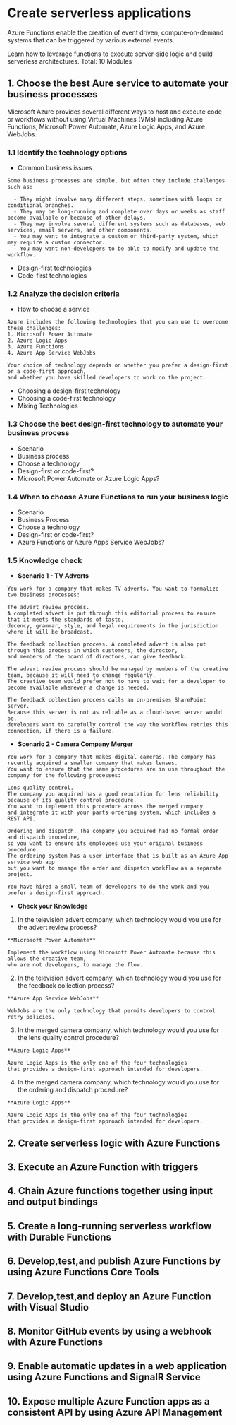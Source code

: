 # Create serverless applications

Azure Functions enable the creation of event driven, compute-on-demand systems that can be triggered by various external events. 

Learn how to leverage functions to execute server-side logic and build serverless architectures. Total: 10 Modules

## 1. Choose the best Aure service to automate your business processes

Microsoft Azure provides several different ways to host and execute code or workflows without using Virtual Machines (VMs) including Azure Functions, Microsoft Power Automate, Azure Logic Apps, and Azure WebJobs. 

### 1.1 Identify the technology options
- Common business issues
```
Some business processes are simple, but often they include challenges such as:

  - They might involve many different steps, sometimes with loops or conditional branches.
  - They may be long-running and complete over days or weeks as staff become available or because of other delays.
  - They may involve several different systems such as databases, web services, email servers, and other components.
  - You may want to integrate a custom or third-party system, which may require a custom connector.
  - You may want non-developers to be able to modify and update the workflow.
```
- Design-first technologies
- Code-first technologies
### 1.2 Analyze the decision criteria
- How to choose a service
```
Azure includes the following technologies that you can use to overcome these challenges:
1. Microsoft Power Automate
2. Azure Logic Apps
3. Azure Functions
4. Azure App Service WebJobs

Your choice of technology depends on whether you prefer a design-first or a code-first approach, 
and whether you have skilled developers to work on the project.
```
- Choosing a design-first technology
- Choosing a code-first technology
- Mixing Technologies
### 1.3 Choose the best design-first technology to automate your business process
- Scenario
- Business process
- Choose a technology
- Design-first or code-first?
- Microsoft Power Automate or Azure Logic Apps?
### 1.4 When to choose Azure Functions to run your business logic
- Scenario
- Business Process
- Choose a technology
- Design-first or code-first?
- Azure Functions or Azure Apps Service WebJobs?
### 1.5 Knowledge check
- **Scenario 1 - TV Adverts**
```
You work for a company that makes TV adverts. You want to formalize two business processes:

The advert review process. 
A completed advert is put through this editorial process to ensure that it meets the standards of taste, 
decency, grammar, style, and legal requirements in the jurisdiction where it will be broadcast.

The feedback collection process. A completed advert is also put through this process in which customers, the director, 
and members of the board of directors, can give feedback.

The advert review process should be managed by members of the creative team, because it will need to change regularly. 
The creative team would prefer not to have to wait for a developer to become available whenever a change is needed.

The feedback collection process calls an on-premises SharePoint server. 
Because this server is not as reliable as a cloud-based server would be, 
developers want to carefully control the way the workflow retries this connection, if there is a failure.
```
- **Scenario 2 - Camera Company Merger**
```
You work for a company that makes digital cameras. The company has recently acquired a smaller company that makes lenses. 
You want to ensure that the same procedures are in use throughout the company for the following processes:

Lens quality control. 
The company you acquired has a good reputation for lens reliability because of its quality control procedure. 
You want to implement this procedure across the merged company 
and integrate it with your parts ordering system, which includes a REST API.

Ordering and dispatch. The company you acquired had no formal order and dispatch procedure, 
so you want to ensure its employees use your original business procedure. 
The ordering system has a user interface that is built as an Azure App service web app 
but you want to manage the order and dispatch workflow as a separate project.

You have hired a small team of developers to do the work and you prefer a design-first approach.
```
- **Check your Knowledge**

1. In the television advert company, which technology would you use for the advert review process?
```
**Microsoft Power Automate** 

Implement the workflow using Microsoft Power Automate because this allows the creative team, 
who are not developers, to manage the flow.
```

2. In the television advert company, which technology would you use for the feedback collection process?
```
**Azure App Service WebJobs**

WebJobs are the only technology that permits developers to control retry policies.
```
3. In the merged camera company, which technology would you use for the lens quality control procedure?
```
**Azure Logic Apps**

Azure Logic Apps is the only one of the four technologies 
that provides a design-first approach intended for developers.
```
4. In the merged camera company, which technology would you use for the ordering and dispatch procedure?
```
**Azure Logic Apps**

Azure Logic Apps is the only one of the four technologies 
that provides a design-first approach intended for developers.
```
## 2. Create serverless logic with Azure Functions

## 3. Execute an Azure Function with triggers

## 4. Chain Azure functions together using input and output bindings

## 5. Create a long-running serverless workflow with Durable Functions

## 6. Develop,test,and publish Azure Functions by using Azure Functions Core Tools

## 7. Develop,test,and deploy an Azure Function with Visual Studio

## 8. Monitor GitHub events by using a webhook with Azure Functions

## 9. Enable automatic updates in a web application using Azure Functions and SignalR Service

## 10. Expose multiple Azure Function apps as a consistent API by using Azure API Management
